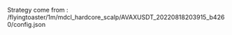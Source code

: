Strategy come from : /flyingtoaster/1m/mdcl_hardcore_scalp/AVAXUSDT_20220818203915_b4260/config.json